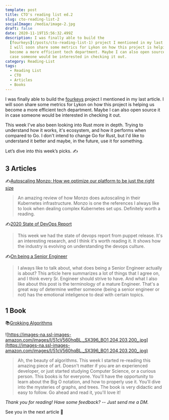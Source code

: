 ```yaml
---
template: post
title: CTO's reading list ed.2
slug: cto-reading-list-2
socialImage: /media/image-2.jpg
draft: false
date: 2020-11-19T15:56:32.499Z
description: I was finally able to build the
  [fourkeys](/posts/cto-reading-list-1) project I mentioned in my last article.
  I will soon share some metrics for Lykon on how this project is helping us
  become a more efficient tech department. Maybe I can also open source it in
  case someone would be interested in checking it out.
category: Reading-List
tags:
  - Reading List
  - CTO
  - Articles
  - Books
---
```

I was finally able to build the [fourkeys](/posts/cto-reading-list-1) project I mentioned in my last article. I will soon share some metrics for Lykon on how this project is helping us become a more efficient tech department. Maybe I can also open source it in case someone would be interested in checking it out.

This week I've also been looking into Rust more in depth. Trying to understand how it works, it's ecosystem, and how it performs when compared to Go. I don't intend to change Go for Rust, but I'd like to understand it better and maybe, in the future, use it for something.

Let’s dive into this week’s picks. ✍️

## 3 Articles

✍️[Autoscaling Monzo: How we optimize our platform to be just the right size](https://monzo.com/blog/2020/10/19/autoscaling-monzo)
> An amazing review of how Monzo does autoscaling in their Kubernetes infrastructure. Monzo is one the references I always like to look when dealing complex Kubernetes set ups. Definitely worth a reading.

✍️[2020 State of DevOps Report](https://puppet.com/resources/report/2020-state-of-devops-report/)
> This week we had the state of devops report from puppet release. It's an interesting research, and I think it's worth reading it. It shows how the industry is evolving on understanding the devops culture.

✍️[On being a Senior Engineer](https://www.kitchensoap.com/2012/10/25/on-being-a-senior-engineer/)
> I always like to talk about, what does being a Senior Engineer actually is about? This article here summarizes a lot of things that I agree on, and I think every Sr. Engineer should strive to have. And what I also like about this post is the terminology of a mature Engineer. That's a great way of determine wether someone (being a senior engineer or not) has the emotional inteligence to deal with certain topics.

## 1 Book

📚[Grokking Algorithms](https://amzn.to/2IFpL91)

![https://images-na.ssl-images-amazon.com/images/I/51cV560hqBL._SX396_BO1,204,203,200_.jpg](https://images-na.ssl-images-amazon.com/images/I/51cV560hqBL._SX396_BO1,204,203,200_.jpg)

> Ah, the beauty of algorithms. This week I started re-reading this amazing piece of art. Doesn't matter if you are an experienced developer, or just started studying Computer Science, or a curious person. This books is for everyone. You'll have the opportunity to learn about the Big O notation, and how to properly use it. You'll dive into the mysteries of graphs, and trees.
The book is very didactic and easy to follow. Go ahead and read it, you'll love it!

*Thank you for reading! Have some feedback? -- Just send me a DM.*

See you in the next article 👋

